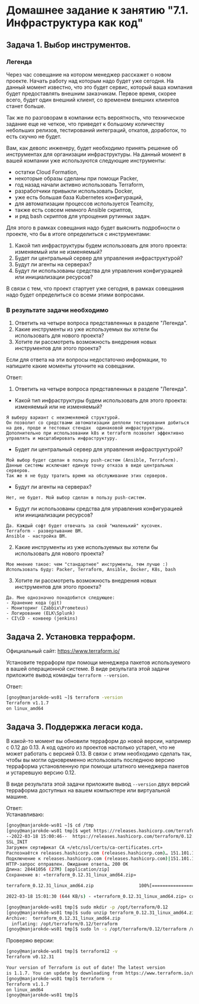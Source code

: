 # Домашнее задание к занятию "7.1. Инфраструктура как код"

## Задача 1. Выбор инструментов. 
 
### Легенда
 
Через час совещание на котором менеджер расскажет о новом проекте. Начать работу над которым надо 
будет уже сегодня. 
На данный момент известно, что это будет сервис, который ваша компания будет предоставлять внешним заказчикам.
Первое время, скорее всего, будет один внешний клиент, со временем внешних клиентов станет больше.

Так же по разговорам в компании есть вероятность, что техническое задание еще не четкое, что приведет к большому
количеству небольших релизов, тестирований интеграций, откатов, доработок, то есть скучно не будет.  
   
Вам, как девопс инженеру, будет необходимо принять решение об инструментах для организации инфраструктуры.
На данный момент в вашей компании уже используются следующие инструменты: 
- остатки Сloud Formation, 
- некоторые образы сделаны при помощи Packer,
- год назад начали активно использовать Terraform, 
- разработчики привыкли использовать Docker, 
- уже есть большая база Kubernetes конфигураций, 
- для автоматизации процессов используется Teamcity, 
- также есть совсем немного Ansible скриптов, 
- и ряд bash скриптов для упрощения рутинных задач.  

Для этого в рамках совещания надо будет выяснить подробности о проекте, что бы в итоге определиться с инструментами:

1. Какой тип инфраструктуры будем использовать для этого проекта: изменяемый или не изменяемый?
1. Будет ли центральный сервер для управления инфраструктурой?
1. Будут ли агенты на серверах?
1. Будут ли использованы средства для управления конфигурацией или инициализации ресурсов? 
 
В связи с тем, что проект стартует уже сегодня, в рамках совещания надо будет определиться со всеми этими вопросами.

### В результате задачи необходимо

1. Ответить на четыре вопроса представленных в разделе "Легенда". 
1. Какие инструменты из уже используемых вы хотели бы использовать для нового проекта? 
1. Хотите ли рассмотреть возможность внедрения новых инструментов для этого проекта? 

Если для ответа на эти вопросы недостаточно информации, то напишите какие моменты уточните на совещании.  

Ответ:  
1. Ответить на четыре вопроса представленных в разделе "Легенда".
- Какой тип инфраструктуры будем использовать для этого проекта: изменяемый или не изменяемый?
```
Я выберу вариант с неизменяемой структурой.
Он позволит со средствами автоматизации деплояи тестирования добиться на дев, проде и тестовых стендах  одинаковой инфраструктуры.
Дополнительно при использовании k8s и terraform позволит эффективно управлять и масштабировать инфраструктуру.
```
- Будет ли центральный сервер для управления инфраструктурой?
```
Мой выбор будет сделан в пользу push-систем (Ansible, Terraform).
Данные системы исключают единую точку отказа в виде центральных серверов.
Так же я не буду тратить время на обслуживание этих серверов.
```
- Будут ли агенты на серверах?
```
Нет, не будет. Мой выбор сделан в пользу push-систем.
```
- Будут ли использованы средства для управления конфигурацией или инициализации ресурсов?
```
Да. Каждый софт будет отвечать за свой "маленький" кусочек.
Terraform - развертывание ВМ.
Ansible - настройка ВМ.
```
2. Какие инструменты из уже используемых вы хотели бы использовать для нового проекта? 
```
Мое мнение такое: чем "стандартнее" инструменты, тем лучше :)
Использовать буду: Packer, Terraform, Ansible, Docker, K8s, bash
```
3. Хотите ли рассмотреть возможность внедрения новых инструментов для этого проекта?
```
Да. Мне однозначно понадобится следующее:
- Хранение кода (git)
- Мониторинг (Zabbix\Prometeus)
- Логирование (ELK\Splunk)
- CI\CD - конвеер (jenkins)
```


## Задача 2. Установка терраформ. 

Официальный сайт: https://www.terraform.io/

Установите терраформ при помощи менеджера пакетов используемого в вашей операционной системе.
В виде результата этой задачи приложите вывод команды `terraform --version`.  

Ответ:  
```bash
[gnoy@manjarokde-ws01 ~]$ terraform -version
Terraform v1.1.7
on linux_amd64
```

## Задача 3. Поддержка легаси кода. 

В какой-то момент вы обновили терраформ до новой версии, например с 0.12 до 0.13. 
А код одного из проектов настолько устарел, что не может работать с версией 0.13. 
В связи с этим необходимо сделать так, чтобы вы могли одновременно использовать последнюю версию терраформа установленную при помощи
штатного менеджера пакетов и устаревшую версию 0.12. 

В виде результата этой задачи приложите вывод `--version` двух версий терраформа доступных на вашем компьютере 
или виртуальной машине.  

Ответ:  
Устанавливаю:
```bash
[gnoy@manjarokde-ws01 ~]$ cd /tmp
[gnoy@manjarokde-ws01 tmp]$ wget https://releases.hashicorp.com/terraform/0.12.31/terraform_0.12.31_linux_amd64.zip
--2022-03-18 15:00:46--  https://releases.hashicorp.com/terraform/0.12.31/terraform_0.12.31_linux_amd64.zip
SSL_INIT
Загружен сертификат CA «/etc/ssl/certs/ca-certificates.crt»
Распознаётся releases.hashicorp.com (releases.hashicorp.com)… 151.101.1.183, 151.101.65.183, 151.101.129.183, ...
Подключение к releases.hashicorp.com (releases.hashicorp.com)|151.101.1.183|:443... соединение установлено.
HTTP-запрос отправлен. Ожидание ответа… 200 OK
Длина: 28441056 (27M) [application/zip]
Сохранение в: «terraform_0.12.31_linux_amd64.zip»

terraform_0.12.31_linux_amd64.zip                 100%[============================================================================================================>]  27,12M   338KB/s    за 43s     

2022-03-18 15:01:30 (644 KB/s) - «terraform_0.12.31_linux_amd64.zip» сохранён [28441056/28441056]

[gnoy@manjarokde-ws01 tmp]$ sudo mkdir -p /opt/terraform/0.12
[gnoy@manjarokde-ws01 tmp]$ sudo unzip terraform_0.12.31_linux_amd64.zip -d /opt/terraform/0.12/
Archive:  terraform_0.12.31_linux_amd64.zip
  inflating: /opt/terraform/0.12/terraform 
[gnoy@manjarokde-ws01 tmp]$ sudo ln -s /opt/terraform/0.12/terraform /usr/bin/terraform12
```
Проверяю версии:
```bash
[gnoy@manjarokde-ws01 tmp]$ terraform12 -v
Terraform v0.12.31

Your version of Terraform is out of date! The latest version
is 1.1.7. You can update by downloading from https://www.terraform.io/downloads.html
[gnoy@manjarokde-ws01 tmp]$ terraform -v
Terraform v1.1.7
on linux_amd64
[gnoy@manjarokde-ws01 tmp]$
```



